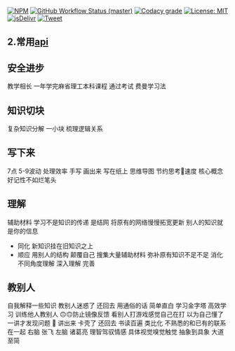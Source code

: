 [![NPM](https://img.shields.io/npm/v/docsify-tabs.svg?style=flat-square)](https://www.npmjs.com/package/docsify-tabs)
[![GitHub Workflow Status (master)](https://img.shields.io/github/workflow/status/jhildenbiddle/docsify-tabs/Build/master?label=checks&style=flat-square)](https://github.com/jhildenbiddle/docsify-tabs/actions?query=branch%3Amaster+)
[![Codacy grade](https://img.shields.io/codacy/grade/e9c2a9504211450ab39e0d72a1158a47.svg?style=flat-square)](https://app.codacy.com/gh/jhildenbiddle/docsify-tabs/dashboard)
[![License: MIT](https://img.shields.io/badge/License-MIT-yellow.svg?style=flat-square)](https://github.com/jhildenbiddle/docsify-tabs/blob/master/LICENSE)
[![jsDelivr](https://data.jsdelivr.com/v1/package/npm/docsify-tabs/badge)](https://www.jsdelivr.com/package/npm/docsify-tabs)
[![Tweet](https://img.shields.io/twitter/url/http/shields.io.svg?style=social)](https://twitter.com/intent/tweet?url=https%3A%2F%2Fgithub.com%2Fjhildenbiddle%2Fdocsify-tabs&hashtags=docsify,developers,frontend,plugin)

## 2.常用[api](https://so.csdn.net/so/search?q=api&spm=1001.2101.3001.7020)

## 安全进步

教学相长
一年学完麻省理工本科课程 通过考试
费曼学习法
## 知识切块
复杂知识分解 一小块 梳理逻辑关系
## 写下来
7点 5-9波动
处理效率 手写 画出来 写在纸上 思维导图 节约思考🤔速度 核心概念 好记性不如烂笔头
## 理解
辅助材料 学习不是知识的传递 是结网
将原有的网络慢慢拓宽更新 别人的知识就是你的信息 
- 同化 新知识挂在旧知识之上
- 顺应 用别人的结构 颠覆自己 
搜集大量辅助材料 弥补原有知识不足不足 消化 不同角度理解 深入理解 完善 
## 教别人
自我解释一些知识 教别人迷惑了 还回去 用通俗的话 简单直白 学习金字塔 高效学习 训练他人教别人 🙃🙃防止镜像反馈 看别人打游戏感觉自己在打 以为自己懂了 一讲才发现问题 🥰 讲出来
卡壳了 还回去 书读百遍 
类比化 不熟悉的和已有的联系在一起
右脑 张飞 左脑 诸葛亮
理智驾驭情感 具体视觉嗅觉触觉
抽象到具象
大道至简
